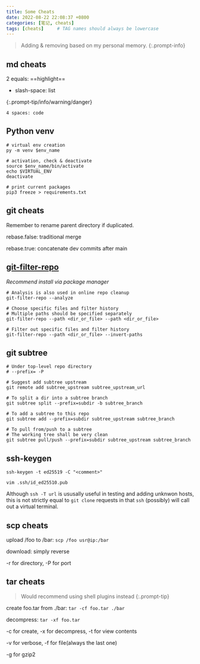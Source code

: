 ```yaml
---
title: Some Cheats
date: 2022-08-22 22:08:37 +0800
categories: [笔记, cheats]
tags: [cheats]     # TAG names should always be lowercase
---
```


> Adding & removing based on my personal memory.
{:.prompt-info}

## md cheats

2 equals: ==highlight==

- slash-space: list

\{:.prompt-tip/info/warning/danger}

    4 spaces: code

## Python venv

```shell
# virtual env creation
py -m venv $env_name

# activation, check & deactivate
source $env_name/bin/activate
echo $VIRTUAL_ENV
deactivate

# print current packages
pip3 freeze > requirements.txt
```

## git cheats

Remember to rename parent directory if duplicated.

rebase.false: traditional merge

rebase.true: concatenate dev commits after main

## [git-filter-repo](https://github.com/newren/git-filter-repo)

*Recommend install via package manager*

```shell
# Analysis is also used in online repo cleanup
git-filter-repo --analyze

# Choose specific files and filter history
# Multiple paths should be specified separately
git-filter-repo --path <dir_or_file> --path <dir_or_file>

# Filter out specific files and filter history
git-filter-repo --path <dir_or_file> --invert-paths
```

## git subtree

```shell
# Under top-level repo directory
# --prefix= -P

# Suggest add subtree upstream
git remote add subtree_upstream subtree_upstream_url

# To split a dir into a subtree branch
git subtree split --prefix=subdir -b subtree_branch

# To add a subtree to this repo
git subtree add --prefix=subdir subtree_upstream subtree_branch

# To pull from/push to a subtree
# The working tree shall be very clean
git subtree pull/push --prefix=subdir subtree_upstream subtree_branch
```

## ssh-keygen

`ssh-keygen -t ed25519 -C "<comment>"`

`vim .ssh/id_ed25510.pub`

Although `ssh -T url` is ususally useful in testing and adding unknwon hosts, this is not strictly equal to `git clone` requests in that `ssh` (possibly) will call out a virtual terminal.

## scp cheats

upload /foo to /bar: `scp /foo usr@ip:/bar`

download: simply reverse

-r for directory, -P for port

## tar cheats

> Would recommend using shell plugins instead
{:.prompt-tip}

create foo.tar from ./bar: `tar -cf foo.tar ./bar`

decompress: `tar -xf foo.tar`

-c for create, -x for decompress, -t for view contents

-v for verbose, -f for file(always the last one)

-g for gzip2
